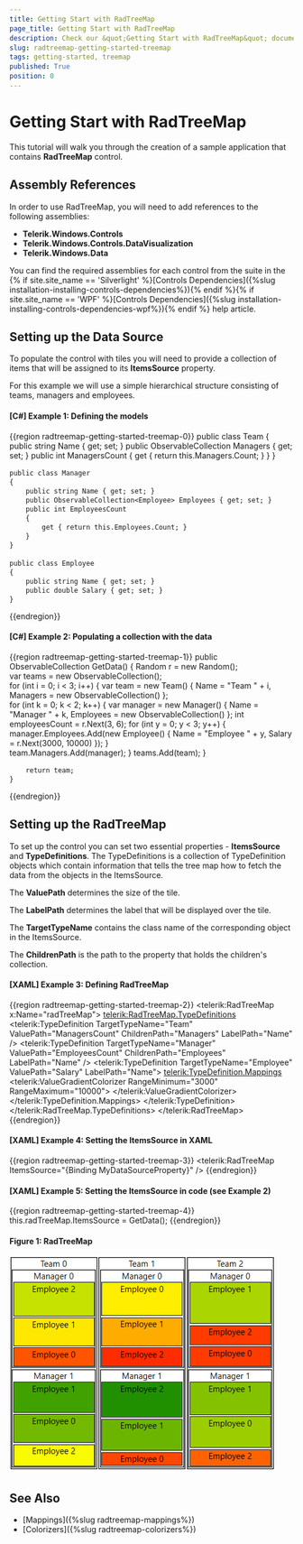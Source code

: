 ```yaml
---
title: Getting Start with RadTreeMap
page_title: Getting Start with RadTreeMap
description: Check our &quot;Getting Start with RadTreeMap&quot; documentation article for the RadTreeMap WPF control.
slug: radtreemap-getting-started-treemap
tags: getting-started, treemap
published: True
position: 0
---
```


# Getting Start with RadTreeMap

This tutorial will walk you through the creation of a sample application that contains __RadTreeMap__ control.

## Assembly References

In order to use RadTreeMap, you will need to add references to the following assemblies:
* __Telerik.Windows.Controls__
* __Telerik.Windows.Controls.DataVisualization__
* __Telerik.Windows.Data__

You can find the required assemblies for each control from the suite in the {% if site.site_name == 'Silverlight' %}[Controls Dependencies]({%slug installation-installing-controls-dependencies%}){% endif %}{% if site.site_name == 'WPF' %}[Controls Dependencies]({%slug installation-installing-controls-dependencies-wpf%}){% endif %} help article.

## Setting up the Data Source

To populate the control with tiles you will need to provide a collection of items that will be assigned to its __ItemsSource__ property. 

For this example we will use a simple hierarchical structure consisting of teams, managers and employees.

#### __[C#] Example 1: Defining the models__
{{region radtreemap-getting-started-treemap-0}}
	 public class Team
    {
        public string Name { get; set; }
        public ObservableCollection<Manager> Managers { get; set; }
        public int ManagersCount
        {
            get { return this.Managers.Count; }
        }
    }

    public class Manager
    {
        public string Name { get; set; }
        public ObservableCollection<Employee> Employees { get; set; }
        public int EmployeesCount
        {
            get { return this.Employees.Count; }
        }
    }

    public class Employee
    {
        public string Name { get; set; }
        public double Salary { get; set; }
    }
{{endregion}}

#### __[C#] Example 2: Populating a collection with the data__
{{region radtreemap-getting-started-treemap-1}}
	public ObservableCollection<Team> GetData()
	{
		Random r = new Random();            
		var teams = new ObservableCollection<Team>();            
		for (int i = 0; i < 3; i++)
		{
			var team = new Team() { Name = "Team " + i, Managers = new ObservableCollection<Manager>() };               
			for (int k = 0; k < 2; k++)
			{
				var manager = new Manager() { Name = "Manager " + k, Employees = new ObservableCollection<Employee>() };
				int employeesCount = r.Next(3, 6);
				for (int y = 0; y < 3; y++)
				{
					manager.Employees.Add(new Employee() { Name = "Employee " + y, Salary = r.Next(3000, 10000) });
				}                    
				team.Managers.Add(manager);
			}
			teams.Add(team);
		}
		
		return team;
	}
{{endregion}}

## Setting up the RadTreeMap

To set up the control you can set two essential properties - __ItemsSource__ and __TypeDefinitions__. The TypeDefinitions is a collection of TypeDefinition objects which contain information that tells the tree map how to fetch the data from the  objects in the ItemsSource. 

The __ValuePath__ determines the size of the tile.

The __LabelPath__ determines the label that will be displayed over the tile. 

The __TargetTypeName__ contains the class name of the corresponding object in the ItemsSource.

The __ChildrenPath__ is the path to the property that holds the children's collection.

#### __[XAML] Example 3: Defining RadTreeMap__
{{region radtreemap-getting-started-treemap-2}}
	<telerik:RadTreeMap x:Name="radTreeMap">
		<telerik:RadTreeMap.TypeDefinitions>
			<telerik:TypeDefinition TargetTypeName="Team" ValuePath="ManagersCount" ChildrenPath="Managers" LabelPath="Name" />
			<telerik:TypeDefinition TargetTypeName="Manager" ValuePath="EmployeesCount" ChildrenPath="Employees" LabelPath="Name" />
			<telerik:TypeDefinition TargetTypeName="Employee" ValuePath="Salary" LabelPath="Name">
				<telerik:TypeDefinition.Mappings>
					<telerik:ValueGradientColorizer RangeMinimum="3000" RangeMaximum="10000">
						<GradientStop Offset="0" Color="Red" />
						<GradientStop Offset="0.50" Color="Yellow" />
						<GradientStop Offset="1" Color="Green" />
					</telerik:ValueGradientColorizer>
				</telerik:TypeDefinition.Mappings>
			</telerik:TypeDefinition>               
		</telerik:RadTreeMap.TypeDefinitions>
	</telerik:RadTreeMap>
{{endregion}}

#### __[XAML] Example 4: Setting the ItemsSource in XAML__
{{region radtreemap-getting-started-treemap-3}}
	<telerik:RadTreeMap ItemsSource="{Binding MyDataSourceProperty}" />
{{endregion}}

#### __[XAML] Example 5: Setting the ItemsSource in code (see Example 2)__
{{region radtreemap-getting-started-treemap-4}}
	this.radTreeMap.ItemsSource = GetData();
{{endregion}}

#### Figure 1: RadTreeMap
![](images/radtreemap-getting-started-treemap-0.png)

## See Also  
* [Mappings]({%slug radtreemap-mappings%})
* [Colorizers]({%slug radtreemap-colorizers%})
